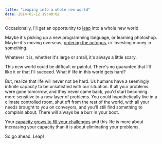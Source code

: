 ```yaml
---
title: "Leaping into a whole new world"
date: 2014-05-12 19:49:02
---
```


Occasionally, I'll get an opportunity to [leap][1] into a whole new world.

 [1]: {{site.url}}/2014/03/29/gumption

Maybe it's picking up a new programming language, or learning photoshop. Maybe it's moving overseas, [ordering the octopus][2], or investing money in something.

 [2]: {{site.url}}/2013/02/02/order-the-octopus

Whatever it is, whether it's large or small, it's always a little scary.

This new world could be difficult or painful. There's no guarantee that I'll like it or that I'll succeed. What if life in this world gets hard?

But, realize that life will never not be hard. Us humans have a seemingly infinite capacity to be unsatisfied with our situation. If all your problems were gone tomorrow, and they never came back, you'd start becoming more sensitive to a new layer of problems. You could hypothetically live in a climate controlled room, shut off from the rest of the world, with all your needs brought to you on conveyors, and you'll still find something to complain about. There will always be a burr in your boot.

Your [capacity grows to fill your challenges][3] and this life is more about increasing your capacity than it is about eliminating your problems.

 [3]: {{site.url}}/2011/02/27/fear-and-the-critical-moment

So go ahead. Leap!
